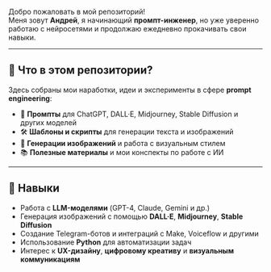 Добро пожаловать в мой репозиторий!  
Меня зовут **Андрей**, я начинающий **промпт-инженер**, но уже уверенно работаю с нейросетями и продолжаю ежедневно прокачивать свои навыки.

---

## 🚀 Что в этом репозитории?

Здесь собраны мои наработки, идеи и эксперименты в сфере **prompt engineering**:

- 📄 **Промпты** для ChatGPT, DALL·E, Midjourney, Stable Diffusion и других моделей
- 🛠️ **Шаблоны и скрипты** для генерации текста и изображений
- 🎨 **Генерации изображений** и работа с визуальным стилем
- 📚 **Полезные материалы** и мои конспекты по работе с ИИ

---

## 🧰 Навыки

- Работа с **LLM-моделями** (GPT-4, Claude, Gemini и др.)
- Генерация изображений с помощью **DALL·E**, **Midjourney**, **Stable Diffusion**
- Создание Telegram-ботов и интеграций с Make, Voiceflow и другими
- Использование **Python** для автоматизации задач
- Интерес к **UX-дизайну**, **цифровому креативу** и **визуальным коммуникациям**



